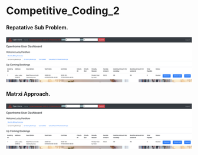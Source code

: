 # Competitive_Coding_2


#### Repatative Sub Problem.

![alt text](https://github.com/kumarrishabh0289/airbnb/blob/laxmikant_new/images/Cancel%20by%20host.png)

#### Matrxi Approach.

![alt text](https://github.com/kumarrishabh0289/airbnb/blob/laxmikant_new/images/Cancel%20by%20host.png)
